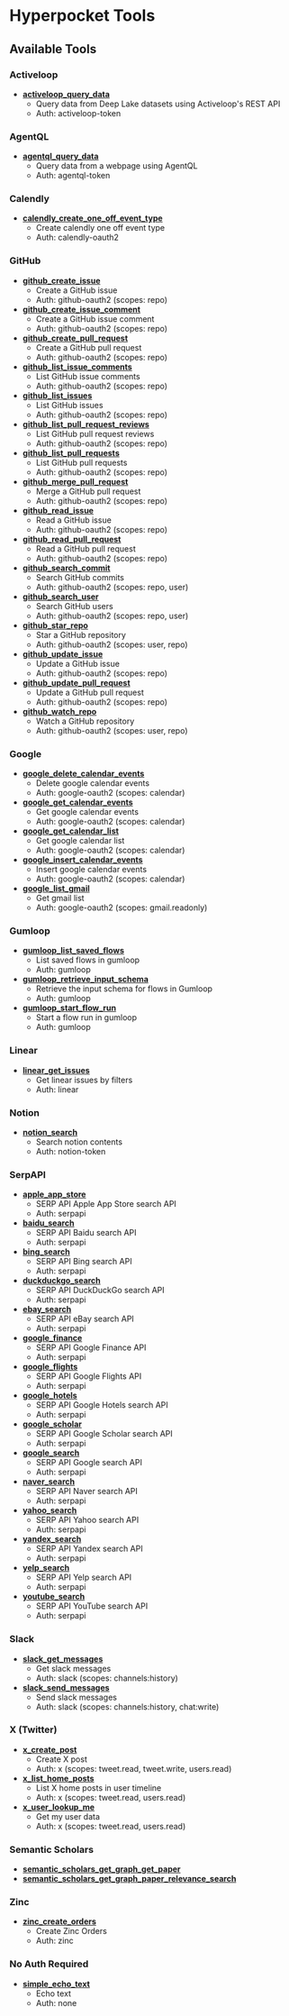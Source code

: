 # Hyperpocket Tools

## Available Tools

### Activeloop

- **[activeloop_query_data](activeloop/query-data)**
    - Query data from Deep Lake datasets using Activeloop's REST API
    - Auth: activeloop-token

### AgentQL

- **[agentql_query_data](agentql/query-data)**
    - Query data from a webpage using AgentQL
    - Auth: agentql-token

### Calendly

- **[calendly_create_one_off_event_type](calendly/create-one-off-event-type)**
    - Create calendly one off event type
    - Auth: calendly-oauth2

### GitHub

- **[github_create_issue](github/create-issue)**
    - Create a GitHub issue
    - Auth: github-oauth2 (scopes: repo)
- **[github_create_issue_comment](github/create-issue-comment)**
    - Create a GitHub issue comment
    - Auth: github-oauth2 (scopes: repo)
- **[github_create_pull_request](github/create-pull-request)**
    - Create a GitHub pull request
    - Auth: github-oauth2 (scopes: repo)
- **[github_list_issue_comments](github/list-issue-comments)**
    - List GitHub issue comments
    - Auth: github-oauth2 (scopes: repo)
- **[github_list_issues](github/list-issues)**
    - List GitHub issues
    - Auth: github-oauth2 (scopes: repo)
- **[github_list_pull_request_reviews](github/list-pull-request-reviews)**
    - List GitHub pull request reviews
    - Auth: github-oauth2 (scopes: repo)
- **[github_list_pull_requests](github/list-pull-requests)**
    - List GitHub pull requests
    - Auth: github-oauth2 (scopes: repo)
- **[github_merge_pull_request](github/merge-pull-request)**
    - Merge a GitHub pull request
    - Auth: github-oauth2 (scopes: repo)
- **[github_read_issue](github/read-issue)**
    - Read a GitHub issue
    - Auth: github-oauth2 (scopes: repo)
- **[github_read_pull_request](github/read-pull-request)**
    - Read a GitHub pull request
    - Auth: github-oauth2 (scopes: repo)
- **[github_search_commit](github/search-commit)**
    - Search GitHub commits
    - Auth: github-oauth2 (scopes: repo, user)
- **[github_search_user](github/search-user)**
    - Search GitHub users
    - Auth: github-oauth2 (scopes: repo, user)
- **[github_star_repo](github/star-repo)**
    - Star a GitHub repository
    - Auth: github-oauth2 (scopes: user, repo)
- **[github_update_issue](github/update-issue)**
    - Update a GitHub issue
    - Auth: github-oauth2 (scopes: repo)
- **[github_update_pull_request](github/update-pull-request)**
    - Update a GitHub pull request
    - Auth: github-oauth2 (scopes: repo)
- **[github_watch_repo](github/watch-repo)**
    - Watch a GitHub repository
    - Auth: github-oauth2 (scopes: user, repo)

### Google

- **[google_delete_calendar_events](google/delete-calendar-events)**
    - Delete google calendar events
    - Auth: google-oauth2 (scopes: calendar)
- **[google_get_calendar_events](google/get-calendar-events)**
    - Get google calendar events
    - Auth: google-oauth2 (scopes: calendar)
- **[google_get_calendar_list](google/get-calendar-list)**
    - Get google calendar list
    - Auth: google-oauth2 (scopes: calendar)
- **[google_insert_calendar_events](google/insert-calendar-events)**
    - Insert google calendar events
    - Auth: google-oauth2 (scopes: calendar)
- **[google_list_gmail](google/list-gmail)**
    - Get gmail list
    - Auth: google-oauth2 (scopes: gmail.readonly)

### Gumloop

- **[gumloop_list_saved_flows](gumloop/list-saved-flows)**
    - List saved flows in gumloop
    - Auth: gumloop
- **[gumloop_retrieve_input_schema](gumloop/retrieve-input-schema)**
    - Retrieve the input schema for flows in Gumloop
    - Auth: gumloop
- **[gumloop_start_flow_run](gumloop/start-flow-run)**
    - Start a flow run in gumloop
    - Auth: gumloop

### Linear

- **[linear_get_issues](linear/get-issues)**
    - Get linear issues by filters
    - Auth: linear

### Notion

- **[notion_search](notion/post-search)**
    - Search notion contents
    - Auth: notion-token

### SerpAPI

- **[apple_app_store](serpapi/apple-app-store)**
    - SERP API Apple App Store search API
    - Auth: serpapi
- **[baidu_search](serpapi/baidu-search)**
    - SERP API Baidu search API
    - Auth: serpapi
- **[bing_search](serpapi/bing-search)**
    - SERP API Bing search API
    - Auth: serpapi
- **[duckduckgo_search](serpapi/duckduckgo-search)**
    - SERP API DuckDuckGo search API
    - Auth: serpapi
- **[ebay_search](serpapi/ebay-search)**
    - SERP API eBay search API
    - Auth: serpapi
- **[google_finance](serpapi/google-finance)**
    - SERP API Google Finance API
    - Auth: serpapi
- **[google_flights](serpapi/google-flights)**
    - SERP API Google Flights API
    - Auth: serpapi
- **[google_hotels](serpapi/google-hotels)**
    - SERP API Google Hotels search API
    - Auth: serpapi
- **[google_scholar](serpapi/google-scholar)**
    - SERP API Google Scholar search API
    - Auth: serpapi
- **[google_search](serpapi/google-search)**
    - SERP API Google search API
    - Auth: serpapi
- **[naver_search](serpapi/naver-search)**
    - SERP API Naver search API
    - Auth: serpapi
- **[yahoo_search](serpapi/yahoo-search)**
    - SERP API Yahoo search API
    - Auth: serpapi
- **[yandex_search](serpapi/yandex-search)**
    - SERP API Yandex search API
    - Auth: serpapi
- **[yelp_search](serpapi/yelp-search)**
    - SERP API Yelp search API
    - Auth: serpapi
- **[youtube_search](serpapi/youtube-search)**
    - SERP API YouTube search API
    - Auth: serpapi

### Slack

- **[slack_get_messages](slack/get-messages)**
    - Get slack messages
    - Auth: slack (scopes: channels:history)
- **[slack_send_messages](slack/post-message)**
    - Send slack messages
    - Auth: slack (scopes: channels:history, chat:write)

### X (Twitter)

- **[x_create_post](x/create-post)**
    - Create X post
    - Auth: x (scopes: tweet.read, tweet.write, users.read)
- **[x_list_home_posts](x/list-home-posts-timeline)**
    - List X home posts in user timeline
    - Auth: x (scopes: tweet.read, users.read)
- **[x_user_lookup_me](x/user-lookup-me)**
    - Get my user data
    - Auth: x (scopes: tweet.read, users.read)

### Semantic Scholars

- **[semantic_scholars_get_graph_get_paper](semantic_scholar/get-graph-get-paper)**
- **[semantic_scholars_get_graph_paper_relevance_search](semantic_scholar/get-graph-paper-relevance-search)**

### Zinc

- **[zinc_create_orders](zinc/create-orders)**
    - Create Zinc Orders
    - Auth: zinc

### No Auth Required

- **[simple_echo_text](none/simple-echo-tool)**
    - Echo text
    - Auth: none
